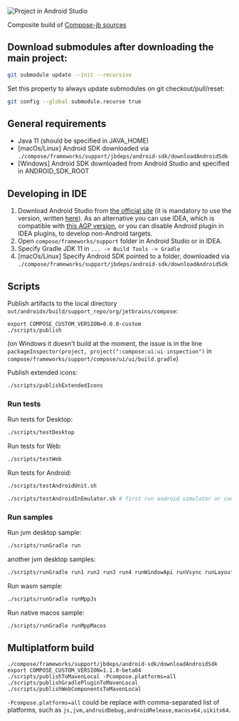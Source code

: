 ![Project in Android Studio](screenshots/studio.png)

Composite build of [Compose-jb sources](https://github.com/JetBrains/androidx)

## Download submodules after downloading the main project:
```bash
git submodule update --init --recursive
```
Set this property to always update submodules on git checkout/pull/reset:
```bash
git config --global submodule.recurse true
```

## General requirements
- Java 11 (should be specified in JAVA_HOME)
- [macOs/Linux] Android SDK downloaded via `./compose/frameworks/support/jbdeps/android-sdk/downloadAndroidSdk`
- [Windows] Android SDK downloaded from Android Studio and specified in ANDROID_SDK_ROOT

## Developing in IDE
1. Download Android Studio from [the official site](https://developer.android.com/studio/archive) (it is mandatory to use the version, written [here](https://github.com/JetBrains/androidx/blob/jb-main/gradle/libs.versions.toml#L11)). As an alternative you can use IDEA, which is compatible with [this AGP version](https://github.com/JetBrains/androidx/blob/jb-main/gradle/libs.versions.toml#L5), or you can disable Android plugin in IDEA plugins, to develop non-Android targets.
2. Open `compose/frameworks/support` folder in Android Studio or in IDEA.
3. Specify Gradle JDK 11 in `... -> Build Tools -> Gradle`
4. [macOs/Linux] Specify Android SDK pointed to a folder, downloaded via `./compose/frameworks/support/jbdeps/android-sdk/downloadAndroidSdk`

## Scripts
Publish artifacts to the local directory `out/androidx/build/support_repo/org/jetbrains/compose`:
```
export COMPOSE_CUSTOM_VERSION=0.0.0-custom
./scripts/publish
```
(on Windows it doesn't build at the moment, the issue is in the line `packageInspector(project, project(":compose:ui:ui-inspection")` in `compose/frameworks/support/compose/ui/ui/build.gradle`)

Publish extended icons:
```bash
./scripts/publishExtendedIcons
```

### Run tests

Run tests for Desktop:
```bash
./scripts/testDesktop
```

Run tests for Web:
```bash
./scripts/testWeb
```

Run tests for Android:
```bash
./scripts/testAndroidUnit.sh
```
```bash
./scripts/testAndroidInEmulator.sh # first run android simulator or connect device
```

### Run samples
Run jvm desktop sample:
```bash
./scripts/runGradle run
```
another jvm desktop samples: 
```bash
./scripts/runGradle run1 run2 run3 run4 runWindowApi runVsync runLayout
```

Run wasm sample:
```bash
./scripts/runGradle runMppJs
```

Run native macos sample:
```bash
./scripts/runGradle runMppMacos
```

## Multiplatform build

```console
./compose/frameworks/support/jbdeps/android-sdk/downloadAndroidSdk
export COMPOSE_CUSTOM_VERSION=1.1.0-beta04
./scripts/publishToMavenLocal -Pcompose.platforms=all
./scripts/publishGradlePluginToMavenLocal
./scripts/publishWebComponentsToMavenLocal
```
`-Pcompose.platforms=all` could be replace with comma-separated list of platforms, such as `js,jvm,androidDebug,androidRelease,macosx64,uikitx64`.

